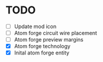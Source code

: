 # TODO

- [ ] Update mod icon
- [ ] Atom forge circuit wire placement
- [ ] Atom forge preview margins
- [X] Atom forge technology
- [X] Inital atom forge entity
